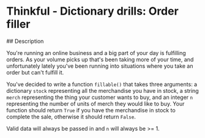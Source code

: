 # Thinkful - Dictionary drills: Order filler

## Description

You're running an online business and a big part of your day is fulfilling orders. As your volume picks up that's been taking more of your time, and unfortunately lately you've been running into situations where you take an order but can't fulfill it.

You've decided to write a function `fillable()` that takes three arguments: a dictionary `stock` representing all the merchandise you have in stock, a string `merch` representing the thing your customer wants to buy, and an integer `n` representing the number of units of merch they would like to buy. Your function should return `True` if you have the merchandise in stock to complete the sale, otherwise it should return `False`.

Valid data will always be passed in and `n` will always be >= 1.
